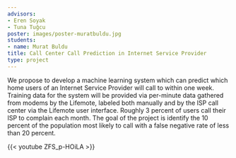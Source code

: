 ```yaml
---
advisors:
- Eren Soyak
- Tuna Tuğcu
poster: images/poster-muratbuldu.jpg
students:
- name: Murat Buldu
title: Call Center Call Prediction in Internet Service Provider
type: project
---
```


We propose to develop a machine learning system which can predict which home users of an Internet Service Provider will call to within one week. Training data for the system will be provided via per-minute data gathered from modems by the Lifemote, labeled both manually and by the ISP call center via the Lifemote user interface. Roughly 3 percent of users call their ISP to complain each month. The goal of the project is identify the 10 percent of the population most likely to call with a false negative rate of less than 20 percent.


{{< youtube ZFS_p-HOiLA >}}